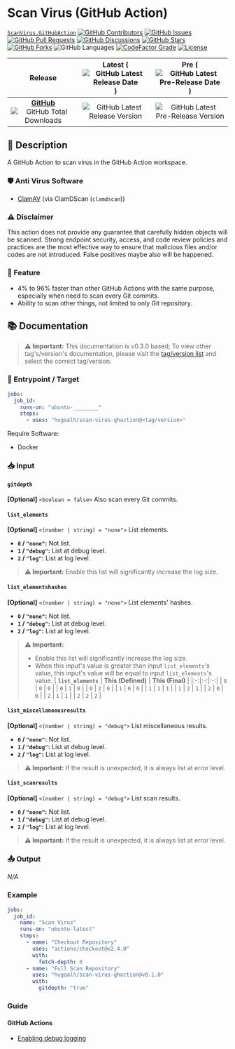 # Scan Virus (GitHub Action)

[`ScanVirus.GitHubAction`](https://github.com/hugoalh/scan-virus-ghaction)
[![GitHub Contributors](https://img.shields.io/github/contributors/hugoalh/scan-virus-ghaction?label=Contributors&logo=github&logoColor=ffffff&style=flat-square)](https://github.com/hugoalh/scan-virus-ghaction/graphs/contributors)
[![GitHub Issues](https://img.shields.io/github/issues-raw/hugoalh/scan-virus-ghaction?label=Issues&logo=github&logoColor=ffffff&style=flat-square)](https://github.com/hugoalh/scan-virus-ghaction/issues)
[![GitHub Pull Requests](https://img.shields.io/github/issues-pr-raw/hugoalh/scan-virus-ghaction?label=Pull%20Requests&logo=github&logoColor=ffffff&style=flat-square)](https://github.com/hugoalh/scan-virus-ghaction/pulls)
[![GitHub Discussions](https://img.shields.io/github/discussions/hugoalh/scan-virus-ghaction?label=Discussions&logo=github&logoColor=ffffff&style=flat-square)](https://github.com/hugoalh/scan-virus-ghaction/discussions)
[![GitHub Stars](https://img.shields.io/github/stars/hugoalh/scan-virus-ghaction?label=Stars&logo=github&logoColor=ffffff&style=flat-square)](https://github.com/hugoalh/scan-virus-ghaction/stargazers)
[![GitHub Forks](https://img.shields.io/github/forks/hugoalh/scan-virus-ghaction?label=Forks&logo=github&logoColor=ffffff&style=flat-square)](https://github.com/hugoalh/scan-virus-ghaction/network/members)
![GitHub Languages](https://img.shields.io/github/languages/count/hugoalh/scan-virus-ghaction?label=Languages&logo=github&logoColor=ffffff&style=flat-square)
[![CodeFactor Grade](https://img.shields.io/codefactor/grade/github/hugoalh/scan-virus-ghaction?label=Grade&logo=codefactor&logoColor=ffffff&style=flat-square)](https://www.codefactor.io/repository/github/hugoalh/scan-virus-ghaction)
[![License](https://img.shields.io/static/v1?label=License&message=MIT&color=brightgreen&style=flat-square)](./LICENSE.md)

| **Release** | **Latest** (![GitHub Latest Release Date](https://img.shields.io/github/release-date/hugoalh/scan-virus-ghaction?label=%20&style=flat-square)) | **Pre** (![GitHub Latest Pre-Release Date](https://img.shields.io/github/release-date-pre/hugoalh/scan-virus-ghaction?label=%20&style=flat-square)) |
|:-:|:-:|:-:|
| [**GitHub**](https://github.com/hugoalh/scan-virus-ghaction/releases) ![GitHub Total Downloads](https://img.shields.io/github/downloads/hugoalh/scan-virus-ghaction/total?label=%20&style=flat-square) | ![GitHub Latest Release Version](https://img.shields.io/github/release/hugoalh/scan-virus-ghaction?sort=semver&label=%20&style=flat-square) | ![GitHub Latest Pre-Release Version](https://img.shields.io/github/release/hugoalh/scan-virus-ghaction?include_prereleases&sort=semver&label=%20&style=flat-square) |

## 📝 Description

A GitHub Action to scan virus in the GitHub Action workspace.

### 🛡 Anti Virus Software

- [ClamAV](https://www.clamav.net) (via ClamDScan (`clamdscan`))

### ⚠ Disclaimer

This action does not provide any guarantee that carefully hidden objects will be scanned. Strong endpoint security, access, and code review policies and practices are the most effective way to ensure that malicious files and/or codes are not introduced. False positives maybe also will be happened.

### 🌟 Feature

- 4% to 96% faster than other GitHub Actions with the same purpose, especially when need to scan every Git commits.
- Ability to scan other things, not limited to only Git repository.

## 📚 Documentation

> **⚠ Important:** This documentation is v0.3.0 based; To view other tag's/version's documentation, please visit the [tag/version list](https://github.com/hugoalh/scan-virus-ghaction/tags) and select the correct tag/version.

### 🎯 Entrypoint / Target

```yml
jobs:
  job_id:
    runs-on: "ubuntu-________"
    steps:
      - uses: "hugoalh/scan-virus-ghaction@<tag/version>"
```

Require Software:

- Docker

### 📥 Input

#### `gitdepth`

**\[Optional\]** `<boolean = false>` Also scan every Git commits.

#### `list_elements`

**\[Optional\]** `<(number | string) = "none">` List elements.

- **`0` / `"none"`:** Not list.
- **`1` / `"debug"`:** List at debug level.
- **`2` / `"log"`:** List at log level.

> **⚠ Important:** Enable this list will significantly increase the log size.

#### `list_elementshashes`

**\[Optional\]** `<(number | string) = "none">` List elements' hashes.

- **`0` / `"none"`:** Not list.
- **`1` / `"debug"`:** List at debug level.
- **`2` / `"log"`:** List at log level.

> **⚠ Important:**
>
> - Enable this list will significantly increase the log size.
> - When this input's value is greater than input `list_elements`'s value, this input's value will be equal to input `list_elements`'s value.
>   | **`list_elements`** | **This (Defined)** | **This (Final)** |
>   |:-:|:-:|:-:|
>   | `0` | `0` | `0` |
>   | `0` | `1` | `0` |
>   | `0` | `2` | `0` |
>   | `1` | `0` | `0` |
>   | `1` | `1` | `1` |
>   | `1` | `2` | `1` |
>   | `2` | `0` | `0` |
>   | `2` | `1` | `1` |
>   | `2` | `2` | `2` |

#### `list_miscellaneousresults`

**\[Optional\]** `<(number | string) = "debug">` List miscellaneous results.

- **`0` / `"none"`:** Not list.
- **`1` / `"debug"`:** List at debug level.
- **`2` / `"log"`:** List at log level.

> **⚠ Important:** If the result is unexpected, it is always list at error level.

#### `list_scanresults`

**\[Optional\]** `<(number | string) = "debug">` List scan results.

- **`0` / `"none"`:** Not list.
- **`1` / `"debug"`:** List at debug level.
- **`2` / `"log"`:** List at log level.

> **⚠ Important:** If the result is unexpected, it is always list at error level.

### 📤 Output

*N/A*

### Example

```yml
jobs:
  job_id:
    name: "Scan Virus"
    runs-on: "ubuntu-latest"
    steps:
      - name: "Checkout Repository"
        uses: "actions/checkout@v2.4.0"
        with:
          fetch-depth: 0
      - name: "Full Scan Repository"
        uses: "hugoalh/scan-virus-ghaction@v0.1.0"
        with:
          gitdepth: "true"
```

### Guide

#### GitHub Actions

- [Enabling debug logging](https://docs.github.com/en/actions/managing-workflow-runs/enabling-debug-logging)

